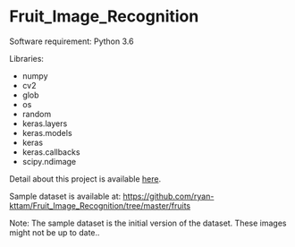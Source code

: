 # Fruit_Image_Recognition

Software requirement: Python 3.6

Libraries:
 - numpy
 - cv2
 - glob
 - os
 - random
 - keras.layers
 - keras.models
 - keras
 - keras.callbacks
 - scipy.ndimage

Detail about this project is available [here](https://ryan-kttam.github.io/fruit_image_recognition/).

Sample dataset is available at:
https://github.com/ryan-kttam/Fruit_Image_Recognition/tree/master/fruits

Note: The sample dataset is the initial version of the dataset. These images might not be up to date..
